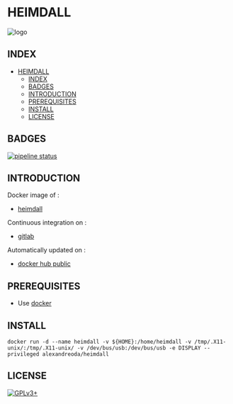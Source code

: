 # HEIMDALL

![logo](https://assets.gitlab-static.net/uploads/-/system/project/avatar/13827678/heimdalllogo.png)

## INDEX

- [HEIMDALL](#heimdall)
  - [INDEX](#index)
  - [BADGES](#badges)
  - [INTRODUCTION](#introduction)
  - [PREREQUISITES](#prerequisites)
  - [INSTALL](#install)
  - [LICENSE](#license)

## BADGES

[![pipeline status](https://gitlab.com/oda-alexandre/heimdall/badges/master/pipeline.svg)](https://gitlab.com/oda-alexandre/heimdall/commits/master)

## INTRODUCTION

Docker image of :

- [heimdall](http://heimdall-download.com)

Continuous integration on :

- [gitlab](https://gitlab.com/oda-alexandre/heimdall/pipelines)

Automatically updated on :

- [docker hub public](https://hub.docker.com/r/alexandreoda/heimdall/)

## PREREQUISITES

- Use [docker](https://www.docker.com)

## INSTALL

```docker run -d --name heimdall -v ${HOME}:/home/heimdall -v /tmp/.X11-unix/:/tmp/.X11-unix/ -v /dev/bus/usb:/dev/bus/usb -e DISPLAY --privileged alexandreoda/heimdall```

## LICENSE

[![GPLv3+](http://gplv3.fsf.org/gplv3-127x51.png)](https://gitlab.com/oda-alexandre/heimdall/blob/master/LICENSE)
